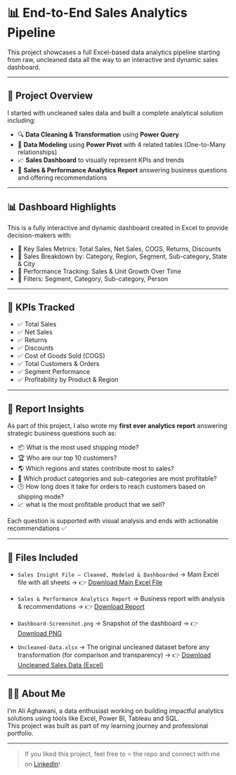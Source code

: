 # 📊 End-to-End Sales Analytics Pipeline

This project showcases a full Excel-based data analytics pipeline starting from raw, uncleaned data all the way to an interactive and dynamic sales dashboard.

---

## 🧠 Project Overview

I started with uncleaned sales data and built a complete analytical solution including:

- 🔍 **Data Cleaning & Transformation** using **Power Query**
- 🧩 **Data Modeling** using **Power Pivot** with 4 related tables (One-to-Many relationships)
- 📈 **Sales Dashboard** to visually represent KPIs and trends
- 🧾 **Sales & Performance Analytics Report** answering business questions and offering recommendations

---

## 📊 Dashboard Highlights


This is a fully interactive and dynamic dashboard created in Excel to provide decision-makers with:

- 🔹 Key Sales Metrics: Total Sales, Net Sales, COGS, Returns, Discounts
- 🔹 Sales Breakdown by: Category, Region, Segment, Sub-category, State & City
- 🔹 Performance Tracking: Sales & Unit Growth Over Time
- 🔹 Filters: Segment, Category, Sub-category, Person

---

## 📌 KPIs Tracked

- ✅ Total Sales
- ✅ Net Sales
- ✅ Returns
- ✅ Discounts
- ✅ Cost of Goods Sold (COGS)
- ✅ Total Customers & Orders
- ✅ Segment Performance
- ✅ Profitability by Product & Region

---

## 📘 Report Insights

As part of this project, I also wrote my **first ever analytics report** answering strategic business questions such as:

- 📦 What is the most used shipping mode?
- 🏆 Who are our top 10 customers?
- 🌎 Which regions and states contribute most to sales?
- 💼 Which product categories and sub-categories are most profitable?
- 🕒 How long does it take for orders to reach customers based on shipping mode?
- 📈 what is the most profitable product that we sell?

Each question is supported with visual analysis and ends with actionable recommendations ✅

---

## 📁 Files Included

- `Sales Insight File – Cleaned, Modeled & Dashboarded` → Main Excel file with all sheets →  👉 [Download Main Excel File](https://docs.google.com/spreadsheets/d/1Yosq-yupDN3JNGJ660Yk_yf8dT9gUWkx/export?format=xlsx)

- `Sales & Performance Analytics Report` → Business report with analysis & recommendations → 👉 [Download Report](https://drive.google.com/uc?export=download&id=1mbJbIRlRcTr-mDDH6L0qSe11rlrxxB4w)
- `Dashboard-Screenshot.png` → Snapshot of the dashboard → 👉 [Download PNG](https://drive.google.com/uc?export=download&id=1o3ALfZr_bmvewhpWto8TiZTiFrWYXURu)

- `Uncleaned-Data.xlsx` → The original uncleaned dataset before any transformation (for comparison and transparency) → 👉 [Download Uncleaned Sales Data (Excel)](https://docs.google.com/spreadsheets/d/1kseKtdTb1hIuMxnNQ3O-rxblbUiKh0UW/export?format=xlsx)


---

## 🙋‍♂️ About Me

I'm Ali Aghawani, a data enthusiast working on building impactful analytics solutions using tools like Excel, Power BI, Tableau and SQL.  
This project was built as part of my learning journey and professional portfolio.

---

> If you liked this project, feel free to ⭐️ the repo and connect with me on [LinkedIn](www.linkedin.com/in/aliaghawani)!

